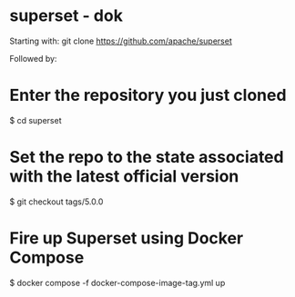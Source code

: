 # superset - dok

Starting with:
git clone https://github.com/apache/superset

Followed by:

# Enter the repository you just cloned
$ cd superset

# Set the repo to the state associated with the latest official version
$ git checkout tags/5.0.0

# Fire up Superset using Docker Compose
$ docker compose -f docker-compose-image-tag.yml up

